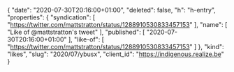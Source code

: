 {
  "date": "2020-07-30T20:16:00+01:00",
  "deleted": false,
  "h": "h-entry",
  "properties": {
    "syndication": [
      "https://twitter.com/mattstratton/status/1288910530833457153"
    ],
    "name": [
      "Like of @mattstratton's tweet"
    ],
    "published": [
      "2020-07-30T20:16:00+01:00"
    ],
    "like-of": [
      "https://twitter.com/mattstratton/status/1288910530833457153"
    ]
  },
  "kind": "likes",
  "slug": "2020/07/ybusx",
  "client_id": "https://indigenous.realize.be"
}
